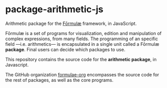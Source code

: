 # package-arithmetic-js

Arithmetic package for the [Fōrmulæ](https://formulae.org) framework, in JavaScript.

Fōrmulæ is a set of programs for visualization, edition and manipulation of complex expressions, from many fields. The programming of an specific field —i.e. arithmetics— is encapsulated in a single unit called a Fōrmulæ **package**. Final users can decide which packages to use.

This repository contains the source code for the **arithmetic package**, in Javascript.

The GitHub organization [formulae-org](https://github.com/formulae-org) encompasses the source code for the rest of packages, as well as the core programs.
